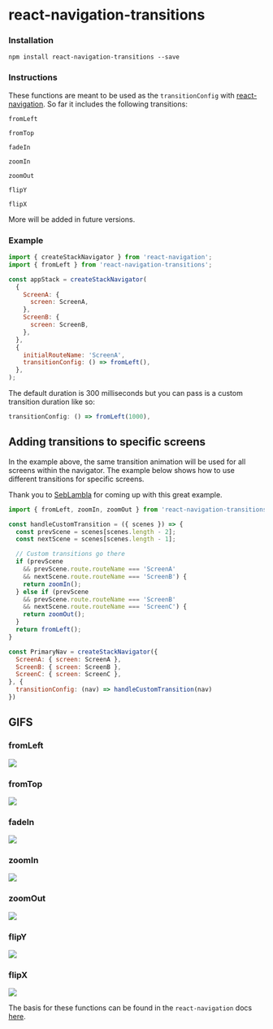 # react-navigation-transitions

### Installation
`npm install react-navigation-transitions --save`

### Instructions
These functions are meant to be used as the `transitionConfig` with [react-navigation](https://reactnavigation.org/). So far it includes the following transitions:

`fromLeft`

`fromTop`

`fadeIn`

`zoomIn`

`zoomOut`

`flipY`

`flipX`

More will be added in future versions.

### Example

```javascript
import { createStackNavigator } from 'react-navigation';
import { fromLeft } from 'react-navigation-transitions';

const appStack = createStackNavigator(
  {
    ScreenA: {
      screen: ScreenA,
    },
    ScreenB: {
      screen: ScreenB,
    },
  },
  {
    initialRouteName: 'ScreenA',
    transitionConfig: () => fromLeft(),
  },
);
```

The default duration is 300 milliseconds but you can pass is a custom transition duration like so:

```javascript
transitionConfig: () => fromLeft(1000),
```

## Adding transitions to specific screens

In the example above, the same transition animation will be used for all screens within the
navigator. The example below shows how to use different transitions for specific screens.

Thank you to [SebLambla](https://github.com/SebLambla) for coming up with this great example.

```javascript
import { fromLeft, zoomIn, zoomOut } from 'react-navigation-transitions'

const handleCustomTransition = ({ scenes }) => {
  const prevScene = scenes[scenes.length - 2];
  const nextScene = scenes[scenes.length - 1];

  // Custom transitions go there
  if (prevScene
    && prevScene.route.routeName === 'ScreenA'
    && nextScene.route.routeName === 'ScreenB') {
    return zoomIn();
  } else if (prevScene
    && prevScene.route.routeName === 'ScreenB'
    && nextScene.route.routeName === 'ScreenC') {
    return zoomOut();
  }
  return fromLeft();
}

const PrimaryNav = createStackNavigator({
  ScreenA: { screen: ScreenA },
  ScreenB: { screen: ScreenB },
  ScreenC: { screen: ScreenC },
}, {
  transitionConfig: (nav) => handleCustomTransition(nav)
})
```

## GIFS

### fromLeft

![](./gifs/from-left.gif)

### fromTop

![](./gifs/from-top.gif)

### fadeIn

![](./gifs/fade-in.gif)

### zoomIn

![](./gifs/zoom-in.gif)

### zoomOut

![](./gifs/zoom-out.gif)

### flipY

![](./gifs/flip-y.gif)

### flipX

![](./gifs/flip-x.gif)

The basis for these functions can be found in the `react-navigation` docs [here](https://reactnavigation.org/docs/stack-navigator.html#modal-stacknavigator-with-custom-screen-transitions).
